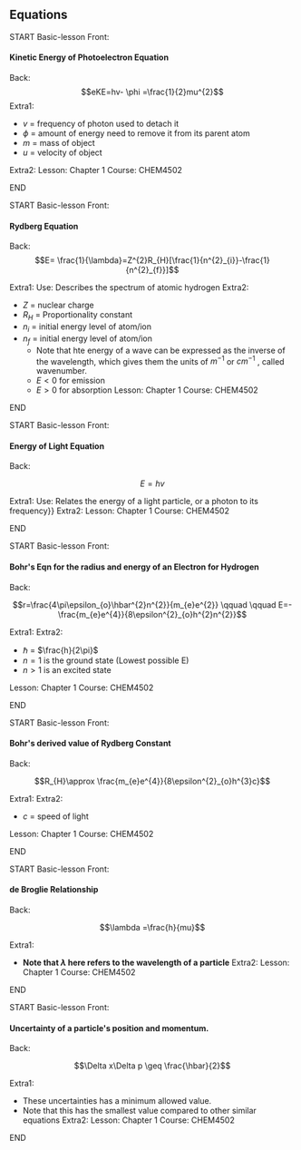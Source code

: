 ## Equations

START
Basic-lesson
Front: 
#### Kinetic Energy of Photoelectron Equation




Back: $$eKE=hv- \phi =\frac{1}{2}mu^{2}$$
Extra1:
* $v$ = frequency of photon used to detach it
* $\phi$ = amount of energy need to remove it from its parent atom
* $m$ = mass of object
* $u$ = velocity of object


Extra2:
Lesson: Chapter 1
Course: CHEM4502
<!--ID: 1658457447792-->
END

START
Basic-lesson
Front:
#### Rydberg Equation
Back:
$$E= \frac{1}{\lambda}=Z^{2}R_{H}[\frac{1}{n^{2}_{i}}-\frac{1}{n^{2}_{f}}]$$

Extra1: Use: Describes the spectrum of atomic hydrogen
Extra2: 
* $Z$ = nuclear charge
* $R_H$ = Proportionality constant
* $n_i$ = initial energy level of atom/ion
* $n_f$ = initial energy level of atom/ion
	* Note that hte energy of a wave can be expressed as the inverse of the wavelength, which gives them the units of $m^{-1}$ or $cm^{-1}$ , called wavenumber.
	* $E < 0 \textrm{ for emission}$ 
	* $E > 0 \textrm{ for absorption}$ 
Lesson: Chapter 1 
Course: CHEM4502 
<!--ID: 1658457447798-->
END


START
Basic-lesson
Front:
#### Energy of Light Equation 




Back:

$$E=hv$$

Extra1: Use: Relates the energy of a light particle, or a photon to its frequency}}
Extra2: 
Lesson: Chapter 1 
Course: CHEM4502 
<!--ID: 1658457447804-->
END

START
Basic-lesson
Front:
#### Bohr's Eqn for the radius and energy of an Electron for Hydrogen



Back:


$$r=\frac{4\pi\epsilon_{o}\hbar^{2}n^{2}}{m_{e}e^{2}} \qquad \qquad E=-\frac{m_{e}e^{4}}{8\epsilon^{2}_{o}h^{2}n^{2}}$$

Extra1: 
Extra2: 
* $\hbar$ = $\frac{h}{2\pi}$ 
* $n=1$ is the ground state (Lowest possible E)
* $n > 1$ is an excited state

Lesson: Chapter 1 
Course: CHEM4502 
<!--ID: 1658457447809-->
END


START
Basic-lesson
Front:
#### Bohr's derived value of Rydberg Constant


Back:


$$R_{H}\approx \frac{m_{e}e^{4}}{8\epsilon^{2}_{o}h^{3}c}$$

Extra1: 
Extra2: 
* $c$ = speed of light

Lesson: Chapter 1 
Course: CHEM4502 
<!--ID: 1658457447815-->
END


START
Basic-lesson
Front:
#### de Broglie Relationship


Back:

$$\lambda =\frac{h}{mu}$$


Extra1: 
* **Note that $\lambda$ here refers to the wavelength of a particle**
Extra2: 
Lesson: Chapter 1 
Course: CHEM4502 
<!--ID: 1658457447820-->
END

START
Basic-lesson
Front:
#### Uncertainty of a particle's position and momentum.

Back:

$$\Delta x\Delta p \geq \frac{\hbar}{2}$$

Extra1: 
* These uncertainties has a minimum allowed value.
* Note that this has the smallest value compared to other similar equations
Extra2: 
Lesson: Chapter 1 
Course: CHEM4502 
<!--ID: 1658457447825-->
END






